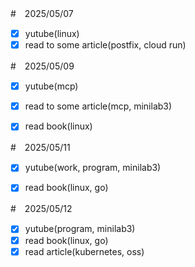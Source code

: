 #　2025/05/07

- [x] yutube(linux)
- [x] read to some article(postfix, cloud run)

#　2025/05/09

- [x] yutube(mcp)
- [x] read to some article(mcp, minilab3)
- [x] read book(linux)


#　2025/05/11

- [x] yutube(work, program, minilab3)
- [x] read book(linux, go)


#　2025/05/12

- [x] yutube(program, minilab3)
- [x] read book(linux, go)
- [x] read article(kubernetes, oss)